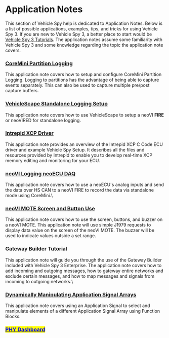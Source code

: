 # Application Notes

This section of Vehicle Spy help is dedicated to Application Notes.  Below is a list of possible applications, examples, tips, and tricks for using Vehicle Spy 3.  If you are new to Vehicle Spy 3, a better place to start would be [Vehicle Spy 3 Tutorials](../vehicle-spy-tutorials/).  The application notes assume some familiarity with Vehicle Spy 3 and some knowledge regarding the topic the application note covers.

&#x20;

### [CoreMini Partition Logging](application-note-coremini-partition-logging/)

This application note covers how to setup and configure CoreMini Partition Logging.  Logging to partitions  has the advantage of being able to capture events separately.  This can also be used to capture multiple pre/post capture buffers.



### [VehicleScape Standalone Logging Setup](application-note-vehiclescape-standalone-logging/)

This application note covers how to use VehicleScape to setup a neoVI **FIRE** or neoVIRED for standalone logging.



### [Intrepid XCP Driver](application-note-xcp-driver-example/)

This application note provides an overview of the Intrepid XCP C Code ECU driver and example Vehicle Spy Setup.  It describes all the files and resources provided by Intrepid to enable you to develop real-time XCP memory editing and monitoring for your ECU.&#x20;



### [neoVI Logging neoECU DAQ](application-note-neovi-logging-neoecu-daq/)

This application note covers how to use a neoECU's analog inputs and send the data over HS CAN to a neoVI FIRE to record the data via standalone mode using CoreMini.\


### [neoVI MOTE Screen and Button Use](application-note-using-the-neovi-mote/)

This application note covers how to use the screen, buttons, and buzzer on a neoVI MOTE. This application note will use simple J1979 requests to display data value on the screen of the neoVI MOTE.  The buzzer will be used to indicate values outside a set range.



### Gateway Builder Tutorial

This application note will guide you through the use of the Gateway Builder included with Vehicle Spy 3 Enterprise. The application note covers how to add incoming and outgoing messages, how to gateway entire networks and exclude certain messages, and how to map messages and signals from incoming to outgoing networks.\


### [Dynamically Manipulating Application Signal Arrays](application-note-dynamically-manipulating-application-signal-arrays/application-note-dynamically-manipulating-application-signal-arrays.md)

This application note covers using an Application Signal to select and manipulate elements of a different Application Signal Array using Function Blocks.

### [<mark style="color:blue;">PHY Dashboard</mark>](phy-dashboard.md)
